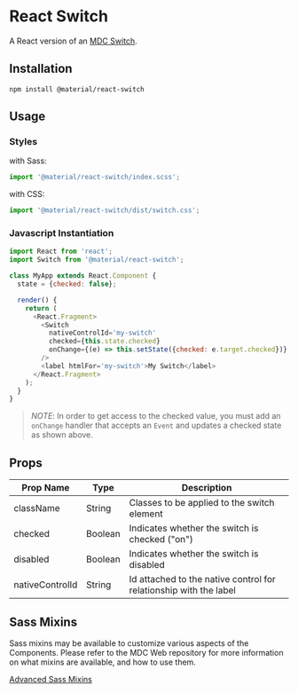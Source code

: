 # React Switch

A React version of an [MDC Switch](https://github.com/material-components/material-components-web/tree/master/packages/mdc-switch).

## Installation

```
npm install @material/react-switch
```

## Usage

### Styles

with Sass:

```js
import '@material/react-switch/index.scss';
```

with CSS:

```js
import '@material/react-switch/dist/switch.css';
```

### Javascript Instantiation

```js
import React from 'react';
import Switch from '@material/react-switch';

class MyApp extends React.Component {
  state = {checked: false};

  render() {
    return (
      <React.Fragment>
        <Switch
          nativeControlId='my-switch'
          checked={this.state.checked}
          onChange={(e) => this.setState({checked: e.target.checked})}
        />
        <label htmlFor='my-switch'>My Switch</label>
      </React.Fragment>
    );
  }
}
```

> _NOTE_: In order to get access to the checked value, you must add an `onChange` handler that accepts an `Event` and updates a checked state as shown above.

## Props

| Prop Name       | Type    | Description                                                       |
| --------------- | ------- | ----------------------------------------------------------------- |
| className       | String  | Classes to be applied to the switch element                       |
| checked         | Boolean | Indicates whether the switch is checked ("on")                    |
| disabled        | Boolean | Indicates whether the switch is disabled                          |
| nativeControlId | String  | Id attached to the native control for relationship with the label |

## Sass Mixins

Sass mixins may be available to customize various aspects of the Components. Please refer to the
MDC Web repository for more information on what mixins are available, and how to use them.

[Advanced Sass Mixins](https://github.com/material-components/material-components-web/blob/master/packages/mdc-switch/README.md#sass-mixins)
